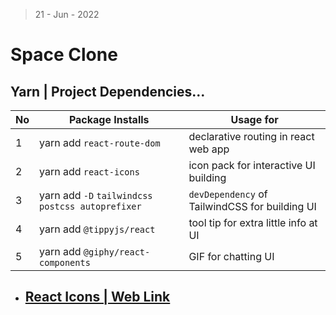 > 21 - Jun - 2022

# Space Clone


## Yarn | Project Dependencies...
|No| Package Installs               | Usage for                             |
|--|--------------------------------|---------------------------------------|
| 1| yarn add `react-route-dom`     | declarative routing in react web app  |
| 2| yarn add `react-icons`         | icon pack for interactive UI building |
| 3| yarn add `-D` `tailwindcss postcss autoprefixer` | `devDependency` of TailwindCSS for building UI  |
| 4| yarn add `@tippyjs/react` | tool tip for extra little info at UI       |
| 5| yarn add `@giphy/react-components` | GIF for chatting UI       |

 
* ## [React Icons | Web Link][link]
[link]: https://react-icons.github.io/react-icons